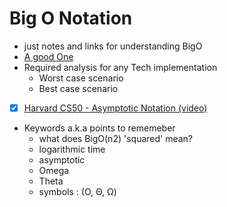 # Big O Notation
- just notes and links for understanding BigO
- [A good One](http://discrete.gr/complexity/)
- Required analysis for any Tech implementation
  - Worst case scenario
  - Best case scenario
- [x] [Harvard CS50 - Asymptotic Notation (video)](https://www.youtube.com/watch?v=iOq5kSKqeR4)
- Keywords a.k.a points to rememeber
  - what does BigO(n2) 'squared' mean?
  - logarithmic time
  - asymptotic
  - Omega
  - Theta
  - symbols : (O, Θ, Ω)
